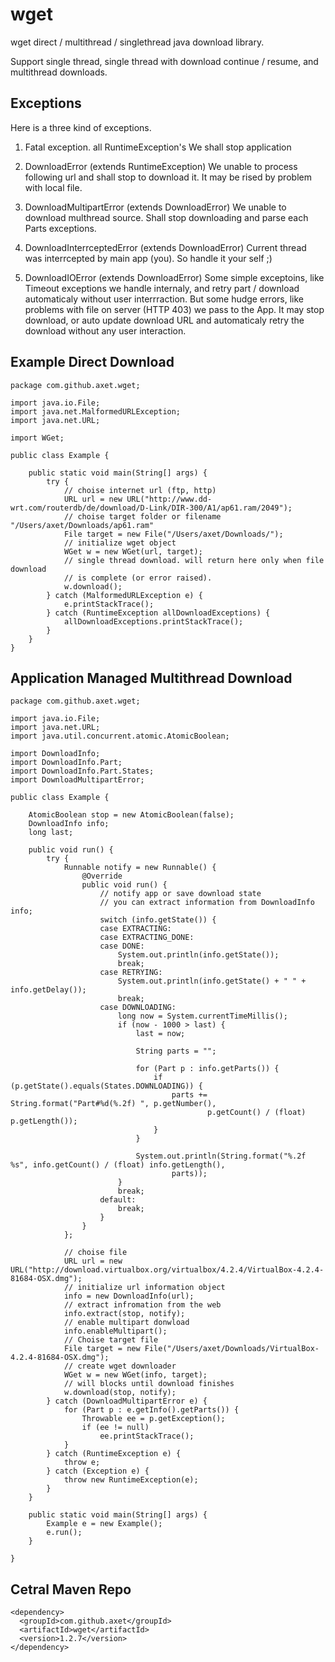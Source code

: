 # wget

wget direct / multithread / singlethread java download library.

Support single thread, single thread with download continue / resume, and multithread downloads.

## Exceptions

Here is a three kind of exceptions.

1) Fatal exception. all RuntimeException's
  We shall stop application

2) DownloadError (extends RuntimeException)
  We unable to process following url and shall stop to download it. It may be rised by problem with local file.

3) DownloadMultipartError (extends DownloadError)
  We unable to download multhread source. Shall stop downloading and parse each Parts exceptions.
  
4) DownloadInterrceptedError (extends DownloadError)
  Current thread was interrcepted by main app (you). So handle it your self ;)
  
5) DownloadIOError (extends DownloadError)
  Some simple exceptoins, like Timeout exceptions we handle internaly, and retry part / download automaticaly without
  user interrraction. But some hudge errors, like problems with file on server (HTTP 403) we pass to the App.
  It may stop download, or auto update download URL and automaticaly retry the download without any user interaction.

## Example Direct Download

    package com.github.axet.wget;
    
    import java.io.File;
    import java.net.MalformedURLException;
    import java.net.URL;
    
    import WGet;
    
    public class Example {
    
        public static void main(String[] args) {
            try {
                // choise internet url (ftp, http)
                URL url = new URL("http://www.dd-wrt.com/routerdb/de/download/D-Link/DIR-300/A1/ap61.ram/2049");
                // choise target folder or filename "/Users/axet/Downloads/ap61.ram"
                File target = new File("/Users/axet/Downloads/");
                // initialize wget object
                WGet w = new WGet(url, target);
                // single thread download. will return here only when file download
                // is complete (or error raised).
                w.download();
            } catch (MalformedURLException e) {
                e.printStackTrace();
            } catch (RuntimeException allDownloadExceptions) {
                allDownloadExceptions.printStackTrace();
            }
        }
    }

## Application Managed Multithread Download

    package com.github.axet.wget;
    
    import java.io.File;
    import java.net.URL;
    import java.util.concurrent.atomic.AtomicBoolean;
    
    import DownloadInfo;
    import DownloadInfo.Part;
    import DownloadInfo.Part.States;
    import DownloadMultipartError;
    
    public class Example {
    
        AtomicBoolean stop = new AtomicBoolean(false);
        DownloadInfo info;
        long last;
    
        public void run() {
            try {
                Runnable notify = new Runnable() {
                    @Override
                    public void run() {
                        // notify app or save download state
                        // you can extract information from DownloadInfo info;
                        switch (info.getState()) {
                        case EXTRACTING:
                        case EXTRACTING_DONE:
                        case DONE:
                            System.out.println(info.getState());
                            break;
                        case RETRYING:
                            System.out.println(info.getState() + " " + info.getDelay());
                            break;
                        case DOWNLOADING:
                            long now = System.currentTimeMillis();
                            if (now - 1000 > last) {
                                last = now;
    
                                String parts = "";
    
                                for (Part p : info.getParts()) {
                                    if (p.getState().equals(States.DOWNLOADING)) {
                                        parts += String.format("Part#%d(%.2f) ", p.getNumber(),
                                                p.getCount() / (float) p.getLength());
                                    }
                                }
    
                                System.out.println(String.format("%.2f %s", info.getCount() / (float) info.getLength(),
                                        parts));
                            }
                            break;
                        default:
                            break;
                        }
                    }
                };
    
                // choise file
                URL url = new URL("http://download.virtualbox.org/virtualbox/4.2.4/VirtualBox-4.2.4-81684-OSX.dmg");
                // initialize url information object
                info = new DownloadInfo(url);
                // extract infromation from the web
                info.extract(stop, notify);
                // enable multipart donwload
                info.enableMultipart();
                // Choise target file
                File target = new File("/Users/axet/Downloads/VirtualBox-4.2.4-81684-OSX.dmg");
                // create wget downloader
                WGet w = new WGet(info, target);
                // will blocks until download finishes
                w.download(stop, notify);
            } catch (DownloadMultipartError e) {
                for (Part p : e.getInfo().getParts()) {
                    Throwable ee = p.getException();
                    if (ee != null)
                        ee.printStackTrace();
                }
            } catch (RuntimeException e) {
                throw e;
            } catch (Exception e) {
                throw new RuntimeException(e);
            }
        }
    
        public static void main(String[] args) {
            Example e = new Example();
            e.run();
        }
    
    }

## Cetral Maven Repo

    <dependency>
      <groupId>com.github.axet</groupId>
      <artifactId>wget</artifactId>
      <version>1.2.7</version>
    </dependency>

